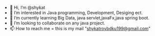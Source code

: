 - 👋 Hi, I’m @shykat
- 👀 I’m interested in Java programming, Development, Desiging ect.
- 🌱 I’m currently learning Big Data, java servlet,javaFx,java spring boot.
- 💞️ I’m looking to collaborate on any java project.
- 📫 How to reach me = this is my mail "shykatroybdku199@gmail.com"

<!---
shykat199/shykat199 is a ✨ special ✨ repository because its `README.md` (this file) appears on your GitHub profile.
You can click the Preview link to take a look at your changes.
--->
